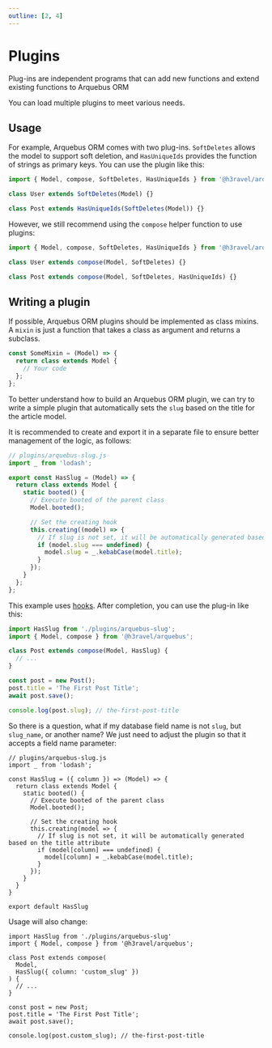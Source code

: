 ```yaml
---
outline: [2, 4]
---
```


# Plugins

Plug-ins are independent programs that can add new functions and extend existing functions to Arquebus ORM

You can load multiple plugins to meet various needs.

## Usage

For example, Arquebus ORM comes with two plug-ins. `SoftDeletes` allows the model to support soft deletion, and `HasUniqueIds` provides the function of strings as primary keys. You can use the plugin like this:

```ts
import { Model, compose, SoftDeletes, HasUniqueIds } from '@h3ravel/arquebus';

class User extends SoftDeletes(Model) {}

class Post extends HasUniqueIds(SoftDeletes(Model)) {}
```

However, we still recommend using the `compose` helper function to use plugins:

```ts
import { Model, compose, SoftDeletes, HasUniqueIds } from '@h3ravel/arquebus';

class User extends compose(Model, SoftDeletes) {}

class Post extends compose(Model, SoftDeletes, HasUniqueIds) {}
```

## Writing a plugin

If possible, Arquebus ORM plugins should be implemented as class mixins. A `mixin` is just a function that takes a class as argument and returns a subclass.

```ts
const SomeMixin = (Model) => {
  return class extends Model {
    // Your code
  };
};
```

To better understand how to build an Arquebus ORM plugin, we can try to write a simple plugin that automatically sets the `slug` based on the title for the article model.

It is recommended to create and export it in a separate file to ensure better management of the logic, as follows:

```ts
// plugins/arquebus-slug.js
import _ from 'lodash';

export const HasSlug = (Model) => {
  return class extends Model {
    static booted() {
      // Execute booted of the parent class
      Model.booted();

      // Set the creating hook
      this.creating((model) => {
        // If slug is not set, it will be automatically generated based on the title attribute
        if (model.slug === undefined) {
          model.slug = _.kebabCase(model.title);
        }
      });
    }
  };
};
```

This example uses [hooks](/arquebus/hooks). After completion, you can use the plug-in like this:

```ts
import HasSlug from './plugins/arquebus-slug';
import { Model, compose } from '@h3ravel/arquebus';

class Post extends compose(Model, HasSlug) {
  // ...
}

const post = new Post();
post.title = 'The First Post Title';
await post.save();

console.log(post.slug); // the-first-post-title
```

So there is a question, what if my database field name is not `slug`, but `slug_name`, or another name? We just need to adjust the plugin so that it accepts a field name parameter:

```ts{4,13,14,15}
// plugins/arquebus-slug.js
import _ from 'lodash';

const HasSlug = ({ column }) => (Model) => {
  return class extends Model {
    static booted() {
      // Execute booted of the parent class
      Model.booted();

      // Set the creating hook
      this.creating(model => {
        // If slug is not set, it will be automatically generated based on the title attribute
        if (model[column] === undefined) {
          model[column] = _.kebabCase(model.title);
        }
      });
    }
  }
}

export default HasSlug
```

Usage will also change:

```ts{6}
import HasSlug from './plugins/arquebus-slug'
import { Model, compose } from '@h3ravel/arquebus';

class Post extends compose(
  Model,
  HasSlug({ column: 'custom_slug' })
) {
  // ...
}

const post = new Post;
post.title = 'The First Post Title';
await post.save();

console.log(post.custom_slug); // the-first-post-title
```
